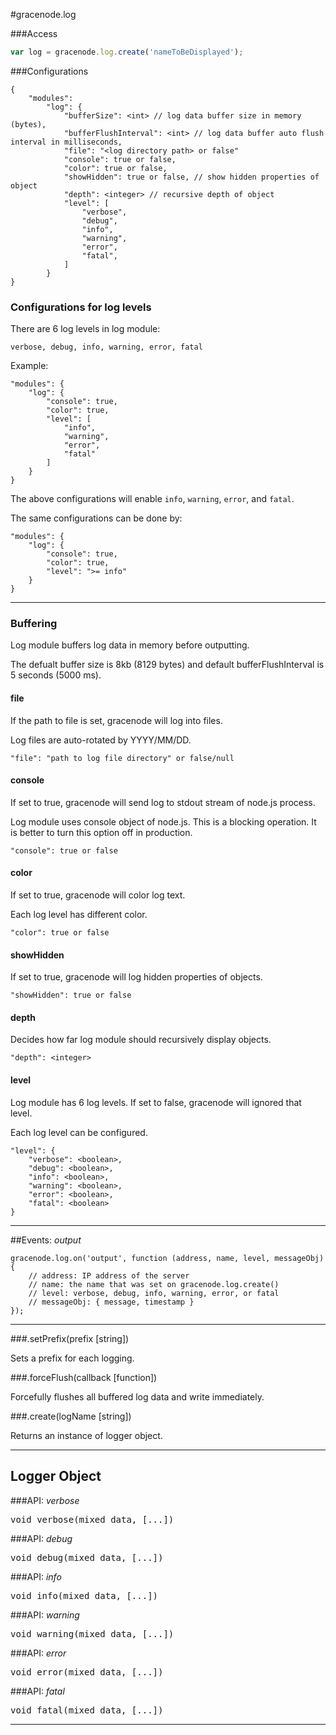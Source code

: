 #gracenode.log

###Access
```javascript
var log = gracenode.log.create('nameToBeDisplayed');
```

###Configurations
```
{
	"modules":
		"log": {
			"bufferSize": <int> // log data buffer size in memory (bytes),
			"bufferFlushInterval": <int> // log data buffer auto flush interval in milliseconds,
			"file": "<log directory path> or false"
			"console": true or false,
			"color": true or false,
			"showHidden": true or false, // show hidden properties of object
			"depth": <integer> // recursive depth of object
			"level": [
				"verbose",
				"debug",
				"info",
				"warning",
				"error",
				"fatal",
			]
		}
}
```

### Configurations for log levels

There are 6 log levels in log module:

`verbose, debug, info, warning, error, fatal`

Example:

```
"modules": {
	"log": {
		"console": true,
		"color": true,
		"level": [
			"info",
			"warning",
			"error",
			"fatal"
		]
	}
}
```

The above configurations will enable `info`, `warning`, `error`, and `fatal`.

The same configurations can be done by:

```
"modules": {
	"log": {
		"console": true,
		"color": true,
		"level": ">= info"
	}
}
```

***

### Buffering

Log module buffers log data in memory before outputting.

The defualt buffer size is 8kb (8129 bytes) and default bufferFlushInterval is 5 seconds (5000 ms).

#### file

If the path to file is set, gracenode will log into files.

Log files are auto-rotated by YYYY/MM/DD.

`"file": "path to log file directory" or false/null`

#### console

If set to true, gracenode will send log to stdout stream of node.js process.

Log module uses console object of node.js. This is a blocking operation. It is better to turn this option off in production.

`"console": true or false`

#### color

If set to true, gracenode will color log text.

Each log level has different color.

`"color": true or false`

#### showHidden

If set to true, gracenode will log hidden properties of objects.

`"showHidden": true or false`

#### depth

Decides how far log module should recursively display objects.

`"depth": <integer>`

#### level

Log module has 6 log levels. If set to false, gracenode will ignored that level.

Each log level can be configured.

```
"level": {
    "verbose": <boolean>,
    "debug": <boolean>,
    "info": <boolean>,
    "warning": <boolean>,
    "error": <boolean>,
    "fatal": <boolean>
}
```

***

##Events: *output*

```
gracenode.log.on('output', function (address, name, level, messageObj) {
	// address: IP address of the server
	// name: the name that was set on gracenode.log.create()
	// level: verbose, debug, info, warning, error, or fatal
	// messageObj: { message, timestamp }
});
```

***

###.setPrefix(prefix [string])

Sets a prefix for each logging.

###.forceFlush(callback [function])

Forcefully flushes all buffered log data and write immediately.

###.create(logName [string])

Returns an instance of logger object.

***

## Logger Object

###API: *verbose*

<pre>
void verbose(mixed data, [...])
</pre>

###API: *debug*

<pre>
void debug(mixed data, [...])
</pre>

###API: *info*

<pre>
void info(mixed data, [...])
</pre>

###API: *warning*

<pre>
void warning(mixed data, [...])
</pre>

###API: *error*

<pre>
void error(mixed data, [...])
</pre>

###API: *fatal*

<pre>
void fatal(mixed data, [...])
</pre>

***
